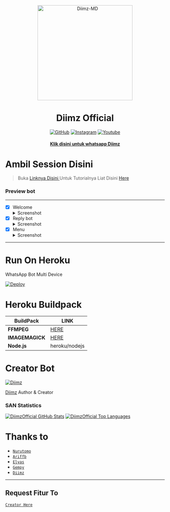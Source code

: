 <div align="center">
<img src="https://i.postimg.cc/59z2fSJH/Picsart-22-07-30-18-30-27-233.jpg" alt="Diimz-MD" width="300" />

</p>
<h1 align="center">Diimz Official</h1>

>
>
>
</div>
<p align="center">
  <a href="https://github.com/DiimzOfficial"><img title="GitHub" src="https://img.shields.io/badge/Github-ramlaidi.svg?style=for-the-badge&logo=github" /></a>
  <a href="httts://instagram.com/xydmzzzz"><img title="Instagram " src="https://img.shields.io/badge/Instagram-xydmzzzz.svg?style=for-the-badge&logo=instagram" /></a>
  <a href="https://youtube.com/channel/UC6QMJdMtd8ljZYO8Liypwng"><img title="Youtube" src="https://img.shields.io/badge/Youtube-Hyzerr.svg?style=for-the-badge&logo=youtube" /></a>
  <h4 align="center">
  <a
  <a href="https://wa.me/6281270120658">Klik disini untuk whatsapp Diimz </a>
</h4>
</p>

# Ambil Session Disini

> Buka [ Linknya Disini ](https://replit.com/@zeeoneofc/Session-Md?lita=1&outputonly=1#.replit) 
> Untuk Tutorialnya Liat Disini [ Here ](https://youtube.com/channel/UCZoVmApPxtLYgUWwBD4nbCw) 

### Preview bot
------------------
- [x] Welcome <details><summary>Screenshot</summary><img src="https://telegra.ph/file/87c4996d3368e0d0add74.jpg"></details>
- [x] Reply bot <details><summary>Screenshot</summary><img src="https://telegra.ph/file/5f15ad8a26c06115e35e3.jpg"></details>
- [x] Menu  <details><summary>Screenshot</summary><img src="https://telegra.ph/file/d674b1b15748d37e260c7.jpg"></details>
------------------

# Run On Heroku

WhatsApp Bot Multi Device

[![Deploy](https://www.herokucdn.com/deploy/button.svg)](https://heroku.com/deploy?template=https://github.com/ramlaidi/IrsanBotz)


# Heroku Buildpack

| BuildPack | LINK |
|--------|--------|
| **FFMPEG** |[HERE](https://github.com/jonathanong/heroku-buildpack-ffmpeg-latest) |
| **IMAGEMAGICK** | [HERE](https://github.com/mcollina/heroku-buildpack-imagemagick.git) |
| **Node.js**     | heroku/nodejs|

# Creator Bot
 [![Diimz](https://github.com/DiimzOfficial.png?size=200)](https://github.com/DiimzOfficial) 

[Diimz](https://github.com/DiimzOfficial)
 Author & Creator
 
### SAN Statistics

[![DiimzOfficial GitHub Stats](https://github-readme-stats.vercel.app/api?username=DiimzOfficial&show_icons=true&hide=issues&theme=radical)](https://github-readme-stats.vercel.app)
[![DiimzOfficial Top Languages](https://github-readme-stats.vercel.app/api/top-langs?username=GempyTon&layout=compact&theme=radical)](https://github-readme-stats.vercel.app)

# Thanks to
-    [`Nurutomo`](https://github.com/Nurutomo)
-    [`Ariffb`](https://github.com/ariffb25)
-    [`Elyas`](https://github.com/Paquito1923)
-    [`Gempy`](https://github.com/GempyTon)
-    [`Diimz`](https://github.com/DiimzOfficial)

---------

## Request Fitur To
[`Creator Here`](https://wa.me/6281270120658?text=Banh+Tmbhin+Fitur+Lainnya) 
